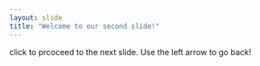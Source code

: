 ```yaml
---
layout: slide
title: "Welcome to our second slide!"
---
```

click to prcoceed to the next slide.
Use the left arrow to go back!
